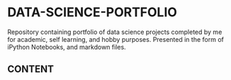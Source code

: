 # DATA-SCIENCE-PORTFOLIO

Repository containing portfolio of data science projects completed by me for academic, self learning, and hobby purposes. Presented in the form of iPython Notebooks, and  markdown files.

## CONTENT

